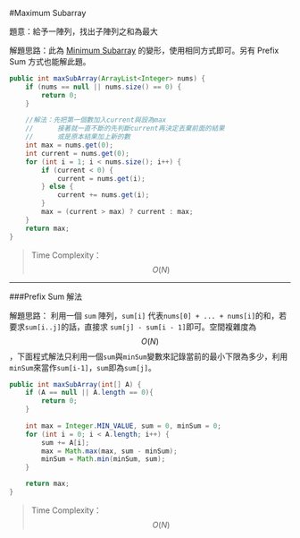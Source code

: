 #Maximum Subarray

[]()

題意：給予一陣列，找出子陣列之和為最大

解題思路：此為 [Minimum Subarray](array/minimum_subarray.md) 的變形，使用相同方式即可。另有 Prefix Sum 方式也能解此題。

```java
public int maxSubArray(ArrayList<Integer> nums) {
    if (nums == null || nums.size() == 0) {
        return 0;
    }
    
    //解法：先把第一個數加入current與設為max
    //      接著就一直不斷的先判斷current再決定丟棄前面的結果
    //      或是原本結果加上新的數
    int max = nums.get(0);
    int current = nums.get(0);
    for (int i = 1; i < nums.size(); i++) {
        if (current < 0) {
            current = nums.get(i);
        } else {
            current += nums.get(i);
        }
        max = (current > max) ? current : max;
    }
    return max;
}
```

>Time Complexity：$$O(N)$$

---
###Prefix Sum 解法

解題思路：
利用一個 ```sum``` 陣列，```sum[i]``` 代表```nums[0] + ... + nums[i]```的和，若要求```sum[i..j]```的話，直接求 ```sum[j] - sum[i - 1]```即可。空間複雜度為$$O(N)$$，下面程式解法只利用一個```sum```與```minSum```變數來記錄當前的最小下限為多少，利用```minSum```來當作```sum[i-1]```，```sum```即為```sum[j]```。

```java
public int maxSubArray(int[] A) {
    if (A == null || A.length == 0){
        return 0;
    }
    
    int max = Integer.MIN_VALUE, sum = 0, minSum = 0;
    for (int i = 0; i < A.length; i++) {
        sum += A[i];
        max = Math.max(max, sum - minSum);
        minSum = Math.min(minSum, sum);
    }

    return max;
}
```
>Time Complexity：$$O(N)$$